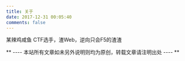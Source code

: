 ```yaml
---
title: 关于
date: 2017-12-31 00:05:40
comments: false
---
```

某辣鸡咸鱼
CTF选手，渣Web，逆向只会F5的渣渣

** ---- 本站所有文章如未另外说明则均为原创，转载文章请注明出处 ---- **
